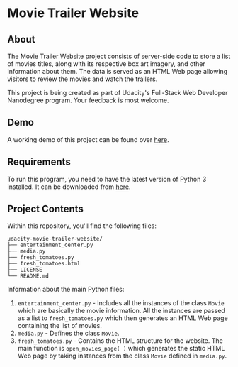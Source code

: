 # Movie Trailer Website
## About
The Movie Trailer Website project consists of server-side code to store a list of movies titles, along with its respective box art imagery, and other information about them. The data is served as an HTML Web page allowing visitors to review the movies and watch the trailers.

This project is being created as part of Udacity's Full-Stack Web Developer Nanodegree program. Your feedback is most welcome. 

## Demo
A working demo of this project can be found over [here](https://sdey96.github.io/udacity-movie-trailer-website/fresh_tomatoes.html).

## Requirements
To run this program, you need to have the latest version of Python 3 installed. It can be downloaded from [here](https://www.python.org/downloads/).

## Project Contents
Within this repository, you'll find the following files:
```
udacity-movie-trailer-website/
├── entertainment_center.py
├── media.py
├── fresh_tomatoes.py
├── fresh_tomatoes.html
├── LICENSE
└── README.md
```
Information about the main Python files:

 1. `entertainment_center.py` - Includes all the instances of the class `Movie` which are basically the movie information. All the instances are passed as a list to `fresh_tomatoes.py` which then generates an HTML Web page containing the list of movies.
2.  `media.py` - Defines the class `Movie`.
3. `fresh_tomatoes.py` - Contains the HTML structure for the website. The main function is `open_movies_page( )` which generates the static HTML Web page by taking instances from the class `Movie` defined in `media.py`.
